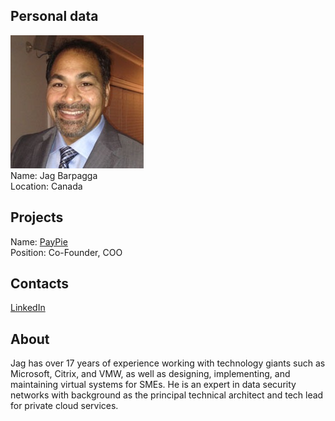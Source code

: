 ## Personal data
![ photo](photo/jag_barpagga.jpg)  
Name: Jag Barpagga  
Location: Canada
## Projects 
Name: [PayPie](../projects/paypie.md)  
Position: Co-Founder, COO 
## Contacts
[LinkedIn](https://www.linkedin.com/in/jag-barpagga-72085411/)  
## About
Jag has over 17 years of experience working with technology giants such as Microsoft, Citrix, and VMW, as well as designing, implementing, and maintaining virtual systems for SMEs. He is an expert in data security networks with background as the principal technical architect and tech lead for private cloud services. 
